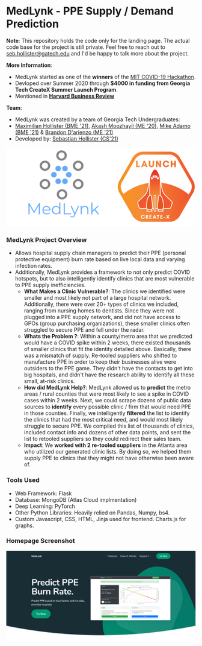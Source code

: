 # MedLynk -  PPE Supply / Demand Prediction

**Note**: This repository holds the code only for the landing page. The actual code base for the project is still private. Feel free to reach out to seb.hollister@gatech.edu and I'd be happy to talk more about the project. 

**More Information**:
* MedLynk started as one of the **winners** of the [MIT COVID-19 Hackathon](https://www.ece.gatech.edu/news/634109/three-tech-teams-among-winners-mit-covid-19-challenge-event).
* Devloped over Summer 2020 through **$4000 in funding from Georgia Tech CreateX Summer Launch Program**.
* Mentioned in [**Harvard Business Review**](https://hbr.org/2020/07/turn-your-covid-19-solution-into-a-viable-business)

**Team**:
* MedLynk was created by a team of Georgia Tech Undergraduates:
* [Maximilian Hollister (BME '21)](https://www.linkedin.com/in/maximilianhollister/), [Akash Moozhayil (ME '20)](https://www.linkedin.com/in/akash-moozhayil-723019142/), [Mike Adamo (BME '21)](https://www.linkedin.com/in/mike-adamo/) & [Brandon D'arienzo (ME '21)](https://www.linkedin.com/in/brandon-darienzo-767034171/)
* Developed by: [Sebastian Hollister (CS'21)](https://www.linkedin.com/in/sebastian-hollister-625235152/)

<div style="text-align:center"><img src="pics/image.png" /></div>

### MedLynk Project Overview
* Allows hospital supply chain managers to predict their PPE (personal protective equipment) burn rate based on live local data and varying infection rates.
* Additionally, MedLynk provides a framework to not only predict COVID hotspots, but to also intelligently identify clinics that are most vulnerable to PPE supply inefficiencies. 
    * **What Makes a Clinic Vulnerable?**: The clinics we identified were smaller and most likely not part of a large hospital network. Additionally, there were over 20+ types of clinics we included, ranging from nursing homes to dentists. Since they were not plugged into a PPE supply network, and did not have access to GPOs (group purchasing organizations), these smaller clinics often struggled to secure PPE and fell under the radar. 
    * **Whats the Problem ?**: Within a county/metro area that we predicted would have a COVID spike within 2 weeks, there existed thousands of smaller clinics that fit the identity detailed above. Basically, there was a mismatch of supply. Re-tooled suppliers who shifted to manufacture PPE in order to keep their businesses alive were outsiders to the PPE game. They didn't have the contacts to get into big hospitals, and didn't have the research ability to identify all these small, at-risk clinics.
    * **How did MedLynk Help?**: MedLynk allowed us to **predict** the metro areas / rural counties that were most likely to see a spike in COVID cases within 2 weeks. Next, we could scrape dozens of public data sources to **identify** every possible clinic / firm that would need PPE in those counties. Finally, we intelligently **filtered** the list to identify the clinics that had the most critical need, and would most likely struggle to secure PPE. We compiled this list of thousands of clinics, included contact info and dozens of other data points, and sent the list to retooled suppliers so they could redirect their sales team.
    * **Impact**: We **worked with 2 re-tooled suppliers** in the Atlanta area who utilized our generated clinic lists. By doing so, we helped them supply PPE to clinics that they might not have otherwise been aware of. 

### Tools Used
* Web Framework: Flask
* Database: MongoDB (Atlas Cloud implmentation)
* Deep Learning: PyTorch
* Other Python Libraries: Heavily relied on Pandas, Numpy, bs4.
* Custom Javascript, CSS, HTML, Jinja used for frontend. Charts.js for graphs.

### Homepage Screenshot
![Homepage](pics/home_page.PNG)



